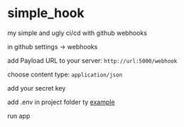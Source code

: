 # simple_hook
my simple and ugly ci/cd with github webhooks

in github settings -> webhooks 

add Payload URL to your server: `http://url:5000/webhook`

choose content type: `application/json`

add your secret key

add .env in project folder ty [example](example.env)

run app
